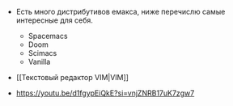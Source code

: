 - Есть много дистрибутивов емакса, ниже перечислю самые интересные для себя.
	- Spacemacs
	- Doom
	- Scimacs 
	- Vanilla

- [[Текстовый редактор VIM|VIM]]
- https://youtu.be/d1fgypEiQkE?si=vnjZNRB17uK7zgw7
